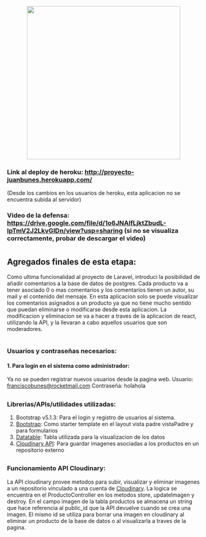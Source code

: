 <p align="center"><a href="https://laravel.com" target="_blank"><img src="https://raw.githubusercontent.com/laravel/art/master/logo-lockup/5%20SVG/2%20CMYK/1%20Full%20Color/laravel-logolockup-cmyk-red.svg" width="400"></a></p>


### Link al deploy de heroku: http://proyecto-juanbunes.herokuapp.com/
(Desde los cambios en los usuarios de heroku, esta aplicacion no se encuentra subida al servidor)
### Video de la defensa: https://drive.google.com/file/d/1o6JNAIfLjktZbudL-lpTmV2J2LkvGlDn/view?usp=sharing (si no se visualiza correctamente, probar de descargar el video)

#
## Agregados finales de esta etapa:
Como ultima funcionalidad al proyecto de Laravel, introduci la posibilidad de añadir comentarios a la base de datos de postgres. Cada producto va a tener asociado 0 o mas comentarios y los comentarios tienen un autor, su mail y el contenido del mensaje. En esta aplicacion solo se puede visualizar los comentarios asignados a un producto ya que no tiene mucho sentido que puedan eliminarse o modificarse desde esta aplicacion. La modificacion y eliminacion se va a hacer a traves de la aplicacion de react, utilizando la API, y la llevaran a cabo aquellos usuarios que son moderadores.

#
### Usuarios y contraseñas necesarios:
#### 1. Para login en el sistema como administrador: 
Ya no se pueden registrar nuevos usuarios desde la pagina web.
Usuario: franciscobunes@rocketmail.com
Contraseña: holahola

##
### Librerias/APIs/utilidades utilizadas:
1. Bootstrap v5.1.3: Para el login y registro de usuarios al sistema.
2. [Bootstrap](https://getbootstrap.com/docs/5.0/getting-started/introduction/): Como starter template en el layout vista padre vistaPadre y para formularios
3. [Datatable](https://datatables.net/examples/styling/bootstrap5.html): Tabla utilizada para la visualizacion de los datos
4. [Cloudinary API](https://cloudinary.com/documentation/image_upload_api_reference): Para guardar imagenes asociadas a los productos en un repositorio externo

##
### Funcionamiento API Cloudinary:
La API cloudinary provee metodos para subir, visualizar y eliminar imagenes a un repositorio vinculado a una cuenta de [Cloudinary](https://cloudinary.com/). La logica se encuentra en el ProductoController en los metodos store, updateImagen y destroy. En el campo imagen de la tabla productos se almacena un string que hace referencia al public_id que la API devuelve cuando se crea una imagen. El mismo id se utiliza para borrar una imagen en cloudinary al eliminar un producto de la base de datos o al visualizarla a traves de la pagina.

